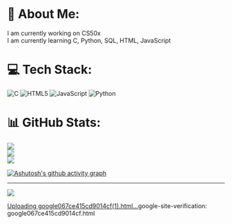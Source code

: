 # 💫 About Me:
I am currently working on CS50x<br>I am currently learning C, Python, SQL, HTML, JavaScript<br>


# 💻 Tech Stack:
![C](https://img.shields.io/badge/c-%2300599C.svg?style=for-the-badge&logo=c&logoColor=white) ![HTML5](https://img.shields.io/badge/html5-%23E34F26.svg?style=for-the-badge&logo=html5&logoColor=white) ![JavaScript](https://img.shields.io/badge/javascript-%23323330.svg?style=for-the-badge&logo=javascript&logoColor=%23F7DF1E) ![Python](https://img.shields.io/badge/python-3670A0?style=for-the-badge&logo=python&logoColor=ffdd54)
# 📊 GitHub Stats:
![](https://github-readme-stats.vercel.app/api?username=SweeTeaRex&theme=cobalt&hide_border=false&include_all_commits=true&count_private=true)<br/>
![](https://github-readme-streak-stats.herokuapp.com/?user=SweeTeaRex&theme=cobalt&hide_border=false)<br/>
![](https://github-readme-stats.vercel.app/api/top-langs/?username=SweeTeaRex&theme=cobalt&hide_border=false&include_all_commits=true&count_private=true&layout=compact)

[![Ashutosh's github activity graph](https://github-readme-activity-graph.vercel.app/graph?username=SweeTeaRex)](https://github.com/SweeTeaRex/github-readme-activity-graph)

---
[![](https://visitcount.itsvg.in/api?id=SweeTeaRex&icon=10&color=2)](https://visitcount.itsvg.in)

<!-- Proudly created with GPRM ( https://gprm.itsvg.in ) -->

[Uploading google067ce415cd9014cf(1).html…]()google-site-verification: google067ce415cd9014cf.html

